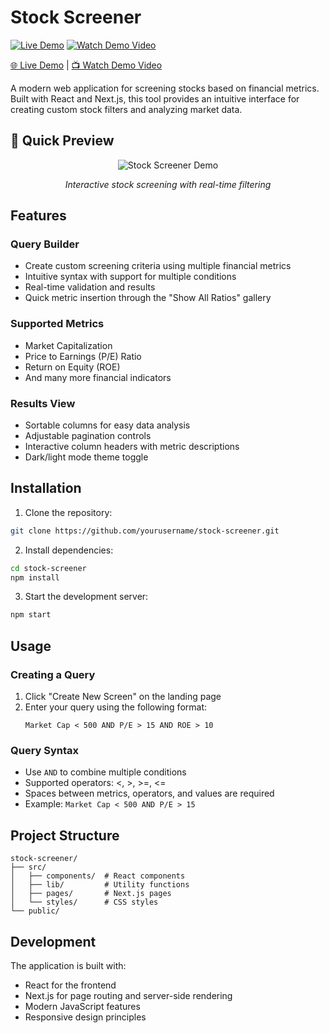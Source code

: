 # Stock Screener

[![Live Demo](https://img.shields.io/badge/Live-Demo-brightgreen.svg)](https://stock-screener-tool-rosy.vercel.app/)
[![Watch Demo Video](https://img.shields.io/badge/Watch-Demo_Video-red.svg)](https://youtu.be/your-demo-video)

[🌐 Live Demo](https://stock-screener-tool-rosy.vercel.app/) | [📺 Watch Demo Video](https://youtu.be/your-demo-video)

A modern web application for screening stocks based on financial metrics. Built with React and Next.js, this tool provides an intuitive interface for creating custom stock filters and analyzing market data.

## 🎯 Quick Preview

<div align="center">
  <img src="/api/placeholder/800/400" alt="Stock Screener Demo" />
  <p><i>Interactive stock screening with real-time filtering</i></p>
</div>

## Features

### Query Builder
- Create custom screening criteria using multiple financial metrics
- Intuitive syntax with support for multiple conditions
- Real-time validation and results
- Quick metric insertion through the "Show All Ratios" gallery

### Supported Metrics
- Market Capitalization
- Price to Earnings (P/E) Ratio
- Return on Equity (ROE)
- And many more financial indicators

### Results View
- Sortable columns for easy data analysis
- Adjustable pagination controls
- Interactive column headers with metric descriptions
- Dark/light mode theme toggle

## Installation

1. Clone the repository:
```bash
git clone https://github.com/yourusername/stock-screener.git
```

2. Install dependencies:
```bash
cd stock-screener
npm install
```

3. Start the development server:
```bash
npm start
```

## Usage

### Creating a Query
1. Click "Create New Screen" on the landing page
2. Enter your query using the following format:
   ```
   Market Cap < 500 AND P/E > 15 AND ROE > 10
   ```

### Query Syntax
- Use `AND` to combine multiple conditions
- Supported operators: <, >, >=, <=
- Spaces between metrics, operators, and values are required
- Example: `Market Cap < 500 AND P/E > 15`

## Project Structure

```
stock-screener/
├── src/
│   ├── components/  # React components
│   ├── lib/         # Utility functions
│   ├── pages/       # Next.js pages
│   └── styles/      # CSS styles
└── public/
```

## Development

The application is built with:
- React for the frontend
- Next.js for page routing and server-side rendering
- Modern JavaScript features
- Responsive design principles
